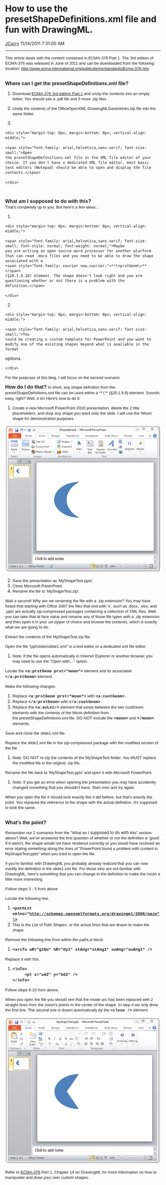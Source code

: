 <div id="page">

# How to use the presetShapeDefinitions.xml file and fun with DrawingML.

[JCurry](https://social.msdn.microsoft.com/profile/JCurry) 11/14/2011
7:31:00
AM

-----

<div id="content">

<span style="font-family: arial,helvetica,sans-serif; font-size: small;">This
article deals with the content contained in ECMA-376 Part 1. The 3rd
edition of ECMA-376 was released in June of 2011 and can be downloaded
from the following location:
<http://www.ecma-international.org/publications/standards/Ecma-376.htm>  
</span>

**<span style="font-family: arial,helvetica,sans-serif; font-size: medium;">  
Where can I get the presetShapeDefinitions.xml
    file?</span>**

1.  <span style="font-family: arial,helvetica,sans-serif; font-size: small;"><span style="font-style: normal; font-weight: normal;">Download
    </span>[ECMA-376 3rd edition
    Part 1](http://www.ecma-international.org/publications/files/ECMA-ST/ECMA-376,%20Third%20Edition,%20Part%201%20-%20Fundamentals%20And%20Markup%20Language%20Reference.zip)<span style="font-style: normal; font-weight: normal;">
    and unzip the contents into an empty folder. You should see a .pdf
    file and 5 more .zip
    files.</span></span>

2.  <span style="font-family: arial,helvetica,sans-serif; font-size: small;">Unzip
    the contents of the OfficeOpenXML-DrawingMLGeometries.zip file into
    the same
    folder.</span>

3.  
    
    <div style="margin-top: 0px; margin-bottom: 0px; vertical-align: middle;">
    
    <span style="font-family: arial,helvetica,sans-serif; font-size: small;">Open
    the presetShapeDefinitions.xml file in the XML file editor of your
    choice. If you don't have a dedicated XML file editor, most basic
    text editors (Notepad) should be able to open and display the file
    contents.</span>
    
    </div>

 

<span style="font-family: arial,helvetica,sans-serif; font-size: medium; font-weight: bold;">What
am I supposed to do with
this?  
</span><span style="font-family: arial,helvetica,sans-serif; font-size: small;">That's
completely up to you. But here's a few
    ideas…</span>

1.  
    
    <div style="margin-top: 0px; margin-bottom: 0px; vertical-align: middle;">
    
    <span style="font-family: arial,helvetica,sans-serif; font-size: small; font-style: normal; font-weight: normal;">Maybe
    you are writing an open source word processor for another platform
    that can read .docx files and you need to be able to draw the shape
    associated with a
    <span style="font-family: courier new,courier;">**\<prstGeom\>**</span>
    (§20.1.9.18) element. The shape doesn't look right and you are
    questioning whether or not there is a problem with the
    definition.</span>
    
    </div>

2.  
    
    <div style="margin-top: 0px; margin-bottom: 0px; vertical-align: middle;">
    
    <span style="font-family: arial,helvetica,sans-serif; font-size: small;">You
    could be creating a custom template for PowerPoint and you want to
    modify one of the existing shapes beyond what is available in the
    format
options.</span>
    
    </div>

<span style="font-family: arial,helvetica,sans-serif; font-size: small;">For
the purposes of this blog, I will focus on the second
scenario.  
</span>

<span style="font-family: arial,helvetica,sans-serif; font-size: medium; font-weight: bold;">  
How do I do
that?  
</span><span style="font-family: arial,helvetica,sans-serif; font-size: small;">In
short, any shape definition from the presetShapeDefinitions.xml file can
be used within a
**<span style="font-family: courier new,courier;">\<custGeom\></span>**
(§20.1.9.8) element. Sounds easy, right? Well, it is\! Here's how to do
it:</span>

1.  <span style="font-family: arial,helvetica,sans-serif; font-size: small; font-style: normal; font-weight: normal;">Create
    a new Microsoft PowerPoint 2010 presentation, delete the 2 title
    placeholders, and drop any shape you want onto the slide. I will use
    the 'Moon' shape for demonstration
purposes.</span>

<span style="font-family: arial,helvetica,sans-serif; font-size: small; font-style: normal; font-weight: normal;">![](images/5241.pic1.png)</span>

2.  <span style="font-family: arial,helvetica,sans-serif; font-size: small; font-style: normal; font-weight: normal;"></span><span style="font-family: arial,helvetica,sans-serif; font-size: small;">Save
    the presentation as
    </span><span style="font-family: arial,helvetica,sans-serif; font-size: small;">'MyShapeTest.pptx'.</span>
3.  <span style="font-family: arial,helvetica,sans-serif; font-size: small;"></span><span style="font-family: arial,helvetica,sans-serif; font-size: small;">Close
    Microsoft
    PowerPoint.</span>
4.  <span style="font-family: arial,helvetica,sans-serif; font-size: small;"></span><span style="font-family: arial,helvetica,sans-serif; font-size: small;">Rename
    the file to
    </span><span style="font-family: arial,helvetica,sans-serif; font-size: small;">'MyShapeTest.zip'.</span>

<span style="font-family: arial,helvetica,sans-serif; font-size: small;">Wait
a second\! Why
</span><span style="font-family: arial,helvetica,sans-serif; font-size: small;">are
we renaming the file with a .zip extension? You may have heard that
</span><span style="font-family: arial,helvetica,sans-serif; font-size: small;">starting
with Office 2007 the files that end with 'x', such as .docx, .xlsx,
</span><span style="font-family: arial,helvetica,sans-serif; font-size: small;">and
.pptx are actually zip-compressed packages containing a collection of
XML
</span><span style="font-family: arial,helvetica,sans-serif; font-size: small;">files.
Well, you can take that at face value and rename any of those file types
</span><span style="font-family: arial,helvetica,sans-serif; font-size: small;">with
a .zip extension and then open it in your un-zipper of choice and browse
</span><span style="font-family: arial,helvetica,sans-serif; font-size: small;">the
contents, which is exactly what we are going to
do.</span>

<span style="font-family: arial,helvetica,sans-serif; font-size: small;">Extract
the contents of the
</span><span style="font-family: arial,helvetica,sans-serif; font-size: small;">MyShapeTest.zip
file.</span>

<span style="font-family: arial,helvetica,sans-serif; font-size: small;">Open
the file
</span><span style="font-family: arial,helvetica,sans-serif; font-size: small;">"ppt\\slides\\slide1.xml"
in a text editor or a dedicated xml
file</span><span style="font-family: arial,helvetica,sans-serif; font-size: small;"> editor.</span>

1.  <span style="font-family: arial,helvetica,sans-serif; font-size: small;">Note:
    If the
    file</span><span style="font-family: arial,helvetica,sans-serif; font-size: small;"> opens
    automatically in Internet Explorer or another browser you may
    need</span><span style="font-family: arial,helvetica,sans-serif; font-size: small;">
    to use the "Open with…"
option.</span>

<span style="font-family: arial,helvetica,sans-serif; font-size: small;">Locate
the **<span style="font-family: courier new,courier;">\<a:prstGeom
prst="moon"\></span>** element and its associated
**<span style="font-family: courier new,courier;">\</a:prstGeom\></span>**
element.</span>

<span style="font-family: arial,helvetica,sans-serif; font-size: small;">Make
the following
    changes:</span>

1.  <span style="font-family: arial,helvetica,sans-serif; font-size: small;">Replace
    **<span style="font-family: courier new,courier;">\<a:prstGeom</span>**</span><span style="font-family: arial,helvetica,sans-serif; font-size: small;">**<span style="font-family: courier new,courier;"> prst="moon"\></span>**
    with
    **<span style="font-family: courier new,courier;">\<a:custGeom\>.</span>**</span>
2.  <span style="font-family: arial,helvetica,sans-serif; font-size: small;">Replace
    **<span style="font-family: courier new,courier;">\</a:prstGeom\></span>**
    with
    **<span style="font-family: courier new,courier;">\</a:custGeom\>.</span>**</span>
3.  <span style="font-family: arial,helvetica,sans-serif; font-size: small;">Replace
    the
    **<span style="font-family: courier new,courier;">\<a:avLst/\></span>**
    element that exists between the two custGeom
    elements</span><span style="font-family: arial,helvetica,sans-serif; font-size: small;"> with
    the contents of the Moon definition from
    the</span><span style="font-family: arial,helvetica,sans-serif; font-size: small;"> presetShapeDefinitions.xml
    file. DO NOT include the
    **<span style="font-family: courier new,courier;">\<moon\></span>**
    and
    **<span style="font-family: courier new,courier;">\</moon\></span>**
    elements.</span>

<span style="font-family: arial,helvetica,sans-serif; font-size: small;">Save
and close the slide1.xml
</span><span style="font-family: arial,helvetica,sans-serif; font-size: small;">file.</span>

<span style="font-family: arial,helvetica,sans-serif; font-size: small;">Replace
the slide1.xml file
</span><span style="font-family: arial,helvetica,sans-serif; font-size: small;">in
the zip-compressed package with the modified version of the
    file.</span>

1.  <span style="font-family: arial,helvetica,sans-serif; font-size: small;">Note: DO
    NOT</span><span style="font-family: arial,helvetica,sans-serif; font-size: small;"> re-zip
    the contents of the MyShapeTest folder. You MUST replace
    the</span><span style="font-family: arial,helvetica,sans-serif; font-size: small;"> modified
    file in the original .zip
file.</span>

<span style="font-family: arial,helvetica,sans-serif; font-size: small;">Rename
the file back
to</span><span style="font-family: arial,helvetica,sans-serif; font-size: small;"> 'MyShapeTest.pptx'
and open it with Microsoft
    PowerPoint.</span>

1.  <span style="font-family: arial,helvetica,sans-serif; font-size: small;">Note:
    If you
    get</span><span style="font-family: arial,helvetica,sans-serif; font-size: small;"> an
    error when opening the presentation you may have accidently
    changed</span><span style="font-family: arial,helvetica,sans-serif; font-size: small;"> something
    that you shouldn't have. Start over and try
again.</span>

<span style="font-family: arial,helvetica,sans-serif; font-size: small;">When
you open the
</span><span style="font-family: arial,helvetica,sans-serif; font-size: small;">file
it should look exactly like it did before, but that's exactly the point.
</span><span style="font-family: arial,helvetica,sans-serif; font-size: small;">You
replaced the reference to the shape with the actual definition. It's
</span><span style="font-family: arial,helvetica,sans-serif; font-size: small;">supposed
to look the
same.  
</span>

**<span style="font-family: arial,helvetica,sans-serif; font-size: medium;">  
What's the
point?</span>**

<span style="font-family: arial,helvetica,sans-serif; font-size: small;">Remember
our 2
</span><span style="font-family: arial,helvetica,sans-serif; font-size: small;">scenarios
from the "What an I </span><span style="font-size: small;">supposed to
do
with</span><span style="font-family: arial,helvetica,sans-serif; font-size: small;">
this" section
</span><span style="font-family: arial,helvetica,sans-serif; font-size: small;">above?
Well, we've answered the first question of whether or not the definition
</span><span style="font-family: arial,helvetica,sans-serif; font-size: small;">is
'good'. If it wasn't, the shape would not have rendered correctly or you
</span><span style="font-family: arial,helvetica,sans-serif; font-size: small;">would
have received an error stating something along the lines of
</span><span style="font-family: arial,helvetica,sans-serif; font-size: small;">"PowerPoint
found a problem with content in MyShapeTest.pptx" when
</span><span style="font-family: arial,helvetica,sans-serif; font-size: small;">you
tried to open the
file.</span>

<span style="font-family: arial,helvetica,sans-serif; font-size: small;">If
you're familiar
</span><span style="font-family: arial,helvetica,sans-serif; font-size: small;">with
DrawingML you probably already realized that you can now modify the
</span><span style="font-family: arial,helvetica,sans-serif; font-size: small;">definition
in the slide1.xml file. For those who are not familiar with
</span><span style="font-family: arial,helvetica,sans-serif; font-size: small;">DrawingML,
here's something that you can change in the definition to make the
</span><span style="font-family: arial,helvetica,sans-serif; font-size: small;">moon
a little more
interesting.</span>

<span style="font-family: arial,helvetica,sans-serif; font-size: small;">Follow
steps 3 - 5 from
above</span>

<span style="font-family: arial,helvetica,sans-serif; font-size: small;">Locate
the following
    line.</span>

1.  **<span style="font-family: courier new,courier; font-size: small;">\<pathLst
    xmlns="http://schemas.openxmlformats.org/drawingml/2006/main"\></span>**
2.  <span style="font-family: arial,helvetica,sans-serif; font-size: small;">This
    is the
    List</span><span style="font-family: arial,helvetica,sans-serif; font-size: small;"> of
    Path Shapes, or the actual lines that are drawn to make the
    shape.</span>

<span style="font-family: arial,helvetica,sans-serif; font-size: small;">Remove
the following
line</span><span style="font-family: arial,helvetica,sans-serif; font-size: small;"> from
within the pathLst
    block.</span>

1.  **<span style="font-family: courier new,courier;"><span style="font-size: small;">\<arcTo
    wR="g18w"
    hR="dy1"</span><span style="font-size: small;"> stAng="stAng1"
    swAng="swAng1"
/\></span></span>**

<span style="font-family: arial,helvetica,sans-serif; font-size: small;">Replace
it with
    this.</span>

1.  **<span style="font-family: courier new,courier; font-size: small;">\<lnTo\>   </span>**  
    **<span style="font-family: courier new,courier;"><span style="font-size: small;">    
    \<pt x="wd2" y="hd2"
/\>  
    </span><span style="font-size: small;">\</lnTo\></span></span>**

<span style="font-family: arial,helvetica,sans-serif; font-size: small;">Follow
steps 8-10 from
above.</span>

<span style="font-family: arial,helvetica,sans-serif; font-size: small;">When
you open the
</span><span style="font-family: arial,helvetica,sans-serif; font-size: small;">file
you should see that the inside arc has been replaced with 2 straight
lines
</span><span style="font-family: arial,helvetica,sans-serif; font-size: small;">from
the moon's points to the center of the shape. In step 4 we only drew the
</span><span style="font-family: arial,helvetica,sans-serif; font-size: small;">first
line. The second one is drawn automatically by the
**<span style="font-family: courier new,courier;">\<close /\></span>**
element.</span>

<span style="font-family: arial,helvetica,sans-serif; font-size: small;">![](images/0636.pic2.png)</span>

<span style="font-family: arial,helvetica,sans-serif; font-size: small;">Refer
to
[ECMA-376](http://www.ecma-international.org/publications/standards/Ecma-376.htm) Part
1, Chapter 14 on DrawingML for more information on how to manipulate and
draw your own custom shapes.</span>

</div>

</div>

